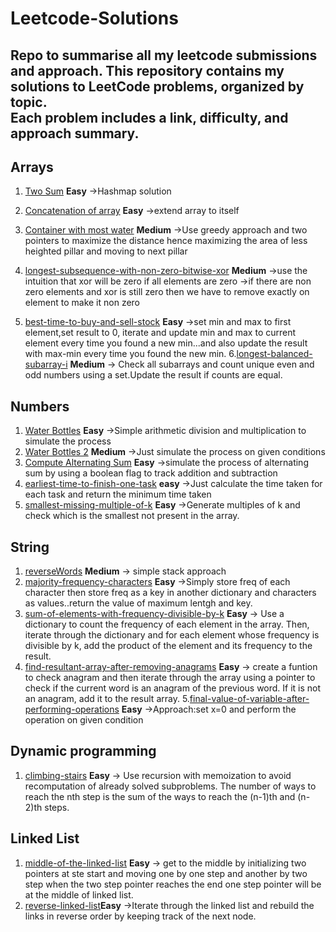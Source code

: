 # Leetcode-Solutions
Repo to summarise all my leetcode submissions and approach.
This repository contains my solutions to LeetCode problems, organized by topic.  
Each problem includes a **link**, **difficulty**, and **approach summary**.
---
## Arrays



1. [Two Sum](https://leetcode.com/problems/two-sum/)
**Easy**
->Hashmap solution

2. [Concatenation of array](https://leetcode.com/problems/concatenation-of-array/) 
**Easy** 
->extend array to itself

3. [Container with most water](https://leetcode.com/problems/container-with-most-water/)
**Medium**
->Use greedy approach and two pointers to maximize the distance hence maximizing the area of less heighted pillar and moving to next pillar
4. [longest-subsequence-with-non-zero-bitwise-xor](https://leetcode.com/problems/longest-subsequence-with-non-zero-bitwise-xor/)
**Medium**
->use the intuition that xor will be zero if all elements are zero
->if there are non zero elements and xor is still zero then we have to remove exactly on element to make it non zero
5. [best-time-to-buy-and-sell-stock](https://leetcode.com/problems/best-time-to-buy-and-sell-stock/)
**Easy**
->set min and max to first element,set result to 0, iterate and update min and max to current element every time you found a new min...and also update the result with max-min every time you found the new min.
6.[longest-balanced-subarray-i](https://leetcode.com/problems/longest-balanced-subarray-i/)
**Medium**
-> Check all subarrays and count unique even and odd numbers using a set.Update the result if counts are equal.
## Numbers



1. [Water Bottles](https://leetcode.com/problems/water-bottles/)
**Easy**
->Simple arithmetic division and multiplication to simulate the process
2. [Water Bottles 2](https://leetcode.com/problems/water-bottles-ii/)
**Medium**
->Just simulate the process on given conditions
3. [Compute Alternating Sum](https://leetcode.com/contest/weekly-contest-470/problems/compute-alternating-sum)
**Easy**
->simulate the process of alternating sum by using a boolean flag to track addition and subtraction
4. [earliest-time-to-finish-one-task](https://leetcode.com/problems/earliest-time-to-finish-one-task/)
**easy**
->Just calculate the time taken for each task and return the minimum time taken
5. [smallest-missing-multiple-of-k](https://leetcode.com/problems/smallest-missing-multiple-of-k/)
**Easy**
->Generate multiples of k and check which is the smallest not present in the array.




## String




1. [reverseWords](https://leetcode.com/problems/reverse-words-in-a-string/)
**Medium**
-> simple stack approach
2. [majority-frequency-characters](https://leetcode.com/problems/majority-frequency-characters/)
**Easy**
->Simply store freq of each character then store freq as a key in another dictionary and characters as values..return the value of maximum lentgh and key.
3. [sum-of-elements-with-frequency-divisible-by-k](https://leetcode.com/contest/weekly-contest-471/problems/sum-of-elements-with-frequency-divisible-by-k/)
 **Easy**
-> Use a dictionary to count the frequency of each element in the array.
  Then, iterate through the dictionary and for each element whose frequency is divisible by k,
 add the product of the element and its frequency to the result.
4. [find-resultant-array-after-removing-anagrams](https://leetcode.com/problems/find-resultant-array-after-removing-anagrams/)
**Easy**
-> create a funtion to check anagram and then iterate through the array
 using a pointer to check if the current word is an anagram of the previous word.
  If it is not an anagram, add it to the result array.
5.[final-value-of-variable-after-performing-operations](https://leetcode.com/problems/final-value-of-variable-after-performing-operations/)
**Easy**
->Approach:set x=0 and perform the operation on given condition



## Dynamic programming




1. [climbing-stairs](https://leetcode.com/problems/climbing-stairs/)
**Easy**
-> Use recursion with memoization to avoid recomputation of already solved subproblems. The number of ways to reach the nth step is the sum of the ways to reach the (n-1)th and (n-2)th steps.
## Linked List




1. [middle-of-the-linked-list](https://leetcode.com/problems/middle-of-the-linked-list/)
**Easy**
-> get to the middle by initializing two pointers at ste start and moving one by one step and another by two step when the two step pointer reaches the end one step pointer will be at the middle of linked list.
2. [reverse-linked-list](https://leetcode.com/problems/reverse-linked-list/)**Easy**
->Iterate through the linked list and rebuild the links in reverse order by keeping track of the next node.
